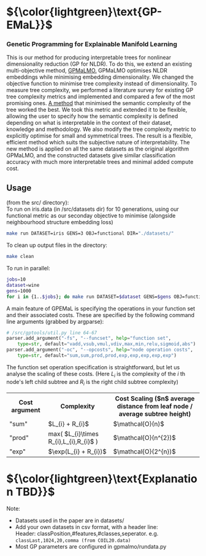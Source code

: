 # ${\color{lightgreen}\text{GP-EMaL}}$
### Genetic Programming for Explainable Manifold Learning
This is our method for producing interpretable trees for nonlinear dimensionality reduction (GP for NLDR). To do this, we extend an existing multi-objective method, <a href="https://github.com/AndLen/gpmalmo">GPMaLMO.</a> GPMaLMO optimises NLDR embeddings while minimising embedding dimensionality. We changed the objective function to minimise tree complexity instead of dimensionality. To measure tree complexity, we performed a literature survey for existing GP tree complexity metrics and implemented and compared a few of the most promising ones. <a href="https://link.springer.com/chapter/10.1007/978-3-319-34223-8_1">A method</a> that minimised the semantic complexity of the tree worked the best. We took this metric and extended it to be flexible, allowing the user to specify how the semantic complexity is defined depending on what is interpretable in the context of their dataset, knowledge and methodology. We also modify the tree complexity metric to explicitly optimise for small and symmetrical trees. The result is a flexible, efficient method which suits the subjective nature of interpretability. The new method is applied on all the same datasets as the original algorithm GPMaLMO, and the constructed datasets give similar classification accuracy with much more interpretable trees and minimal added compute cost.

## Usage
(from the src/ directory):   
To run on iris.data (in /src/datasets dir) for 10 generations, using our functional metric
as our seconday objective to minimise (alongside neighbourhood structure embedding loss)
```bash
make run DATASET=iris GENS=3 OBJ=functional DIR="./datasets/"
```
To clean up output files in the directory:
```bash
make clean
```
To run in parallel:
```bash
jobs=10
dataset=wine
gens=1000
for i in {1..$jobs}; do make run DATASET=$dataset GENS=$gens OBJ=functional DIR="./datasets/" & done
```
A main feature of GPEMaL is specifying the operations in your function set and their associated costs. These are specified by the following command line arguments (grabbed by argparse):
```python
# /src/gptools/util.py line 64-67
parser.add_argument("-fs", "--funcset", help="function set", 
    type=str, default="vadd,vsub,vmul,vdiv,max,min,relu,sigmoid,abs")
parser.add_argument("-oc", "--opcosts", help="node operation costs",
    type=str, default="sum,sum,prod,prod,exp,exp,exp,exp,exp")
```
The function set operation specification is straightforward, but let us analyse the scaling of these costs.
(Here $L_{i}$ is the complexity of the $i$ th node's left child subtree and $R_{i}$ is the right child subtree complexity)
<table>
   <tr>
      <th> Cost argument </th>
      <th> Complexity </th>
      <th> Cost Scaling ($n$ average distance from leaf node / average subtree height) </th>
   </tr>
   <tr>
      <td> "sum" </td>
      <td> $L_{i} + R_{i}$ </td>
      <td> $\mathcal{O}(n)$ </td>
   </tr>
      <td> "prod" </td>
      <td>max( $L_{i}\times R_{i},L_{i},R_{i}$ )</td>
      <td>$\mathcal{O}(n^{2})$</td>
   <tr>
      <td> "exp" </td>
      <td>$\exp(L_{i} + R_{i})$</td>
      <td>$\mathcal{O}(2^{n})$</td>
   </tr>
</table>

# ${\color{lightgreen}\text{Explanation TBD}}$

Note:
* Datasets used in the paper are in datasets/
* Add your own datasets in csv format, with a header line:  
Header: classPosition,#features,#classes,seperator. e.g.  
`classLast,1024,20,comma (from COIL20.data)`
* Most GP parameters are configured in gpmalmo/rundata.py
